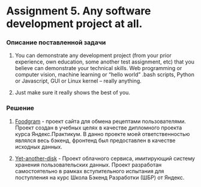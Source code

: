 # Assignment 5. Any software development project at all.

### Описание поставленной задачи

1. You can demonstrate any development project (from your prior experience, own education, some another test assignment, etc) that you believe can demonstrate your technical skills. Web programming or computer vision, machine learning or “hello world” .bash scripts, Python or Javascript, GUI or Linux kernel – really anything.

2. Just make sure it really shows the best of you.

### Решение

1. [Foodgram](https://github.com/Tacostrophe/foodgram-project-react) - проект сайта для обмена рецептами пользователями. Проект создан в учебных целях в качестве дипломного проекта курса Яндекс.Практикум. В данно проекте моей ответственностью являлся весь бэкенд, фронтенд был предоставлен в качестве исходных данных.

2. [Yet-another-disk](https://github.com/Tacostrophe/Yet-another-disk) -  Проект облачного сервиса, имитирующий систему хранения пользовательских данных. Проект разработан самостоятельно в рамках вступительного испытания для поступления на курс Школа Бэкенд Разработки (ШБР) от Яндекс.